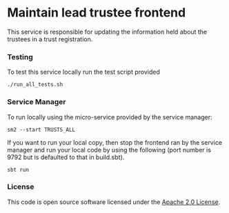 # Maintain lead trustee frontend

This service is responsible for updating the information held about the trustees in a trust registration.

### Testing

To test this service locally run the test script provided

`./run_all_tests.sh`


### Service Manager

To run locally using the micro-service provided by the service manager:

`sm2 --start TRUSTS_ALL`

If you want to run your local copy, then stop the frontend ran by the service manager and run your local code by using the following (port number is 9792 but is defaulted to that in build.sbt).

`sbt run`

### License

This code is open source software licensed under the [Apache 2.0 License]("http://www.apache.org/licenses/LICENSE-2.0.html").

